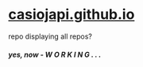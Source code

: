 # [casiojapi.github.io](https://casiojapi.github.io)

repo displaying all repos?

##### yes, now  -  W  O  R  K  I  N  G  .  .  .
